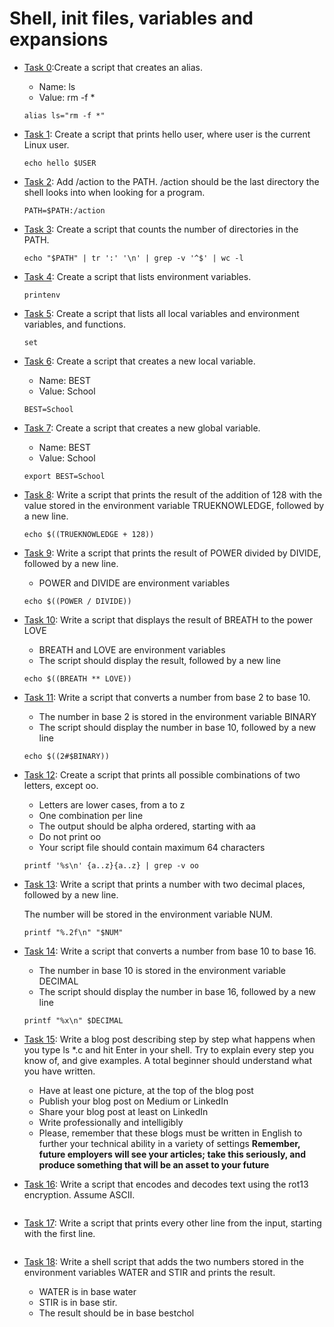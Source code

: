 # Shell, init files, variables and expansions

* [Task 0](./0-alias):Create a script that creates an alias.

  * Name: ls
  * Value: rm -f *
  ```
  alias ls="rm -f *"
  ```

* [Task 1](./1-hello_you): Create a script that prints hello user, where user is the current Linux user.
  ```
  echo hello $USER
  ```

* [Task 2](./2-path): Add /action to the PATH. /action should be the last directory the shell looks into when looking for a program.
  ```
  PATH=$PATH:/action
  ```

* [Task 3](./3-paths): Create a script that counts the number of directories in the PATH.
  ```
  echo "$PATH" | tr ':' '\n' | grep -v '^$' | wc -l
  ```

* [Task 4](./4-global_variables): Create a script that lists environment variables.
  ```
  printenv
  ```

* [Task 5](./5-local_variables): Create a script that lists all local variables and environment variables, and functions.
  ```
  set
  ```

* [Task 6](./6-create_local_variable): Create a script that creates a new local variable.

  * Name: BEST
  * Value: School
  ```
  BEST=School
  ```

* [Task 7](./7-create_global_variable): Create a script that creates a new global variable.

  * Name: BEST
  * Value: School
  ```
  export BEST=School
  ```

* [Task 8](./8-true_knowledge): Write a script that prints the result of the addition of 128 with the value stored in the environment variable TRUEKNOWLEDGE, followed by a new line.
  ```
  echo $((TRUEKNOWLEDGE + 128))
  ```

* [Task 9](./9-divide_and_rule): Write a script that prints the result of POWER divided by DIVIDE, followed by a new line.

  * POWER and DIVIDE are environment variables
  ```
  echo $((POWER / DIVIDE))
  ```

* [Task 10](./10-love_exponent_breath): Write a script that displays the result of BREATH to the power LOVE

  * BREATH and LOVE are environment variables
  * The script should display the result, followed by a new line
  ```
  echo $((BREATH ** LOVE))
  ```

* [Task 11](./11-binary_to_decimal): Write a script that converts a number from base 2 to base 10.

  * The number in base 2 is stored in the environment variable BINARY
  * The script should display the number in base 10, followed by a new line
  ```
  echo $((2#$BINARY))
  ```

* [Task 12](./12-combinations): Create a script that prints all possible combinations of two letters, except oo.

  * Letters are lower cases, from a to z
  * One combination per line
  * The output should be alpha ordered, starting with aa
  * Do not print oo
  * Your script file should contain maximum 64 characters
  ```
  printf '%s\n' {a..z}{a..z} | grep -v oo
  ```

* [Task 13](./13-print_float): Write a script that prints a number with two decimal places, followed by a new line.

  The number will be stored in the environment variable NUM.
  ```
  printf "%.2f\n" "$NUM"
  ```

* [Task 14](./14-decimal_to_hexadecimal): Write a script that converts a number from base 10 to base 16.

  * The number in base 10 is stored in the environment variable DECIMAL
  * The script should display the number in base 16, followed by a new line
  ```
  printf "%x\n" $DECIMAL
  ```

* <ins>Task 15</ins>: Write a blog post describing step by step what happens when you type ls *.c and hit Enter in your shell. Try to explain every step you know of, and give examples. A total beginner should understand what you have written.

  * Have at least one picture, at the top of the blog post
  * Publish your blog post on Medium or LinkedIn
  * Share your blog post at least on LinkedIn
  * Write professionally and intelligibly
  * Please, remember that these blogs must be written in English to further your technical ability in a variety of settings
**Remember, future employers will see your articles; take this seriously, and produce something that will be an asset to your future**

* [Task 16](./15-rot13): Write a script that encodes and decodes text using the rot13 encryption. Assume ASCII.
  ```
  
  ```

* [Task 17](./16-odd): Write a script that prints every other line from the input, starting with the first line.
  ```
  
  ```

* [Task 18](./17-water_and_stir): Write a shell script that adds the two numbers stored in the environment variables WATER and STIR and prints the result.

  * WATER is in base water
  * STIR is in base stir.
  * The result should be in base bestchol
  ```
  
  ```
